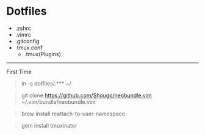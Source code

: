 # Dotfiles

+ .zshrc
+ .vimrc
+ .gitconfig
+ .tmux.conf
	- .tmux(Plugins)

---

First Time
> ln -s dotfiles/.*** ~/

> git clone https://github.com/Shougo/neobundle.vim ~/.vim/bundle/neobundle.vim

> brew install reattach-to-user-namespace

> gem install tmuxinator
